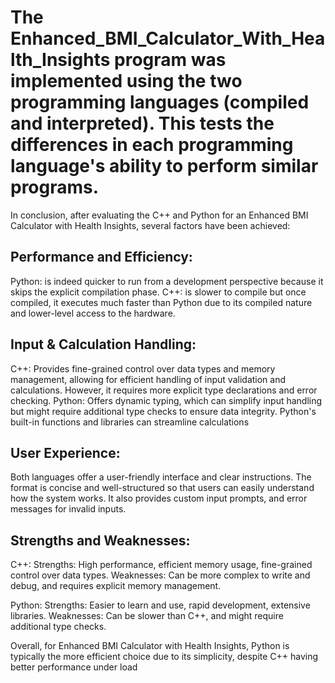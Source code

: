 <h1>The Enhanced_BMI_Calculator_With_Health_Insights program was implemented using the two programming languages (compiled and interpreted). This tests the differences in each programming language's ability to perform similar programs.</h1>

In conclusion, after evaluating the C++ and Python for an Enhanced BMI Calculator with Health Insights, several factors have
been achieved:

<h2>Performance and Efficiency:</h2>
Python: is indeed quicker to run from a development perspective because it skips the explicit compilation phase.
C++: is slower to compile but once compiled, it executes much faster than Python due to its compiled nature and lower-level access to the hardware.

<h2>Input & Calculation Handling:</h2>
C++: Provides fine-grained control over data types and memory management, allowing for efficient handling of input
validation and calculations. However, it requires more explicit type declarations and error checking.
Python: Offers dynamic typing, which can simplify input handling but might require additional type checks to ensure
data integrity. Python's built-in functions and libraries can streamline calculations

<h2>User Experience:</h2>
Both languages offer a user-friendly interface and clear instructions. The format is concise and well-structured so that users can
easily understand how the system works. It also provides custom input prompts, and error messages for invalid inputs.

<h2>Strengths and Weaknesses:</h2>
C++:
Strengths: High performance, efficient memory usage, fine-grained control over data types.
Weaknesses: Can be more complex to write and debug, and requires explicit memory management.

Python:
Strengths: Easier to learn and use, rapid development, extensive libraries.
Weaknesses: Can be slower than C++, and might require additional type checks.

Overall, for Enhanced BMI Calculator with Health Insights, Python is typically the more efficient choice due to its simplicity,
despite C++ having better performance under load

